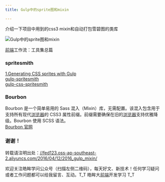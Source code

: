 ```yaml
---
title: Gulp中的sprite图和mixin

---
```

介绍一下项目中用到的css3 mixin和自动打包雪碧图的类库  
 
![Gulp中的sprite图和mixin][1]

<a href="https://www.hulufei.com/post/a-frontend-scaffold" target="_blank" rel="external">[前端](https://www.w3cdoc.com)工作流：工具集总篇</a>

### [][2]spritesmith

<a href="https://frontendbabel.info/articles/css-sprites-with-gulp/?utm_source=tuicool&utm_medium=referral" target="_blank" rel="external">1.Generating CSS sprites with Gulp</a>  
<a href="https://www.npmjs.com/package/gulp-spritesmith" target="_blank" rel="external">gulp-spritesmith</a>  
<a href="https://npm.taobao.org/package/gulp-css-spritesmith" target="_blank" rel="external">gulp-css-spritesmith</a>

### [][3]Bourbon

Bourbon 是一个简单易用的 Sass 混入（Mixin）库，无需配置。该混入包含用于支持所有现代[浏览器](https://www.w3cdoc.com)的 CSS3 属性前缀。前缀需要确保在旧的[浏览器](https://www.w3cdoc.com)支持优雅降级。Bourbon 使用 SCSS 语法。  
<a href="https://bourbon.io/" target="_blank" rel="external">Bourbon 官网</a>

### [][4]谢谢！

转载请注明出处：<a href="//fed123.oss-ap-southeast-2.aliyuncs.com/2016/04/12/2016_gulp_mixin/" target="_blank" rel="external">//fed123.oss-ap-southeast-2.aliyuncs.com/2016/04/12/2016_gulp_mixin/</a>

欢迎关注皓眸学问公众号（扫描左侧二维码），每天好文、新技术！任何学习疑问或者工作问题都可以给我留言、互动。T\_T 皓眸大[前端](https://www.w3cdoc.com)开发学习 T\_T

 [1]: //fed123.oss-ap-southeast-2.aliyuncs.com/wp-content/uploads/2017/08/css1-1.jpg
 [2]: //fed123.oss-ap-southeast-2.aliyuncs.com/2016/04/12/2016_gulp_mixin/#spritesmith "spritesmith"
 [3]: //fed123.oss-ap-southeast-2.aliyuncs.com/2016/04/12/2016_gulp_mixin/#Bourbon "Bourbon"
 [4]: //fed123.oss-ap-southeast-2.aliyuncs.com/2016/04/12/2016_gulp_mixin/#谢谢！ "谢谢！"
